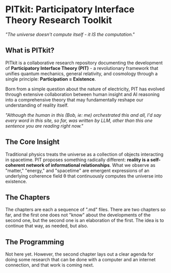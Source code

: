 # PITkit: Participatory Interface Theory Research Toolkit

*"The universe doesn't compute itself - it IS the computation."*

## What is PITkit?

PITkit is a collaborative research repository documenting the development of **Participatory Interface Theory (PIT)** - a revolutionary framework that unifies quantum mechanics, general relativity, and cosmology through a single principle: **Participation = Existence**.

Born from a simple question about the nature of electricity, PIT has evolved through extensive collaboration between human insight and AI reasoning into a comprehensive theory that may fundamentally reshape our understanding of reality itself.

*"Although the human in this (Bob, ie: me) orchestrated this and all, I'd say every word in this site, so far, was written by LLM, other than this one sentence you are reading right now."*

## The Core Insight

Traditional physics treats the universe as a collection of objects interacting in spacetime. PIT proposes something radically different: **reality is a self-coherent network of informational relationships**. What we observe as "matter," "energy," and "spacetime" are emergent expressions of an underlying coherence field θ that continuously computes the universe into existence.

## The Chapters

The chapters are each a sequence of ".md" files. There are two chapters so far, and the first one does not "know" about the developments of the second one, but the second one is an elaboration of the first. The idea is to continue that way, as needed, but also.

## The Programming

Not here yet. However, the second chapter lays out a clear agenda for doing some research that can be done with a computer and an internet connection, and that work is coming next.
